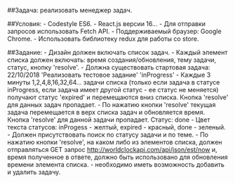##Задача: реализовать менеджер задач.

##Условия:
    - Codestyle ES6.
    - React.js версии 16.*.*.
    - Для отправки запросов использовать Fetch API.
    - Поддерживаемый браузер: Google Chrome.
    - Использовать библиотеку redux для работы со store.

##Задание:
    - Дизайн должен включать список задач.
    - Каждый элемент списка должен включать: время создания/обновления, тему задачи, статус, кнопку 'resolve'.
    - Должна существовать стартовая задача: 22/10/2018 'Реализовать тестовое задание'  'inProgress'
    - Каждые 3 минуты 1,2,4,8,16,32,64... задачи списка (только если задача в статусе inProgress, если задача имеет другой статус - ее статус не меняется) получают статус 'expired' и перемещаются вниз списка. Кнопка 'resolve' для данных задач пропадает. 
    - По нажатию кнопки 'resolve' текущая задача перемещается в верх списка задач и обновляется время. Кнопка 'resolve' для данной задачи пропадает. Статус: done
    - Цвет текста статусов: inProgess - желтый, expired - красный, done - зеленый.
    - Должен присутствовать поиск по статусу задачи и по теме.
    - По нажатию кнопки 'resolve', на каком либо из элементов списка, должен отправляться GET запрос http://worldclockapi.com/api/json/est/now и, время полученное в ответе, должно быть использовано для обновления времени элемента списка.
    - необходимо иметь возможность добавить и удалить задачу.